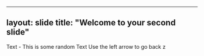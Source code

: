 -------
layout: slide
title: "Welcome to your second slide"
--------
Text - This is some random Text
Use the left arrow to go back
z

